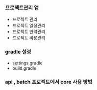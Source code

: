 ### 프로젝트관리 앱 
- 프로젝트 관리
- 프로젝트 일정관리
- 프로젝트 인력관리
- 프로젝트 비용관리

### gradle 설정
- settings.gradle
- build.gradle

### api , batch 프로젝트에서 core 사용 방법

